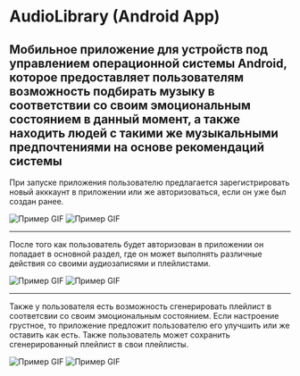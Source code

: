 # AudioLibrary (Android App)
Мобильное приложение для устройств под управлением операционной системы Android, которое предоставляет пользователям возможность подбирать музыку в соответствии со своим эмоциональным состоянием в данный момент, а также находить людей с такими же музыкальными предпочтениями на основе рекомендаций системы
-------------------------------------------------------------------------------------------------------
При запуске приложения пользователю предлагается зарегистрировать новый акккаунт в приложении или же авторизоваться, если он уже был создан ранее.

![Пример GIF](https://github.com/drevomuhov/Audio-Library-Android-App-/blob/main/images/image9.gif)
![Пример GIF](https://github.com/drevomuhov/Audio-Library-Android-App-/blob/main/images/image8.gif)

-------------------------------------------------------------------------------------------------------

После того как пользователь будет авторизован в приложении он попадает в основной раздел, где он может выполнять различные действия со своими аудиозаписями и плейлистами.

![Пример GIF](https://github.com/drevomuhov/Audio-Library-Android-App-/blob/main/images/image10.gif)
![Пример GIF](https://github.com/drevomuhov/Audio-Library-Android-App-/blob/main/images/image11.gif)

-------------------------------------------------------------------------------------------------------

Также у пользователя есть возможность сгенерировать плейлист в соответсвии со своим эмоциональным состоянием. Если настроение грустное, то приложение предложит пользователю его улучшить или же оставить как есть. Также пользователь может сохранить сгенерированный плейлист в свои плейлисты.

![Пример GIF](https://github.com/drevomuhov/Audio-Library-Android-App-/blob/main/images/image13.gif)
![Пример GIF](https://github.com/drevomuhov/Audio-Library-Android-App-/blob/main/images/image12.gif)

